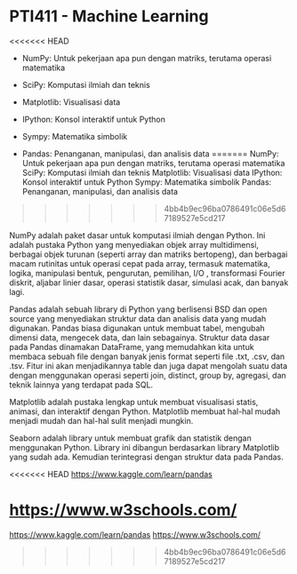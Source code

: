 # PTI411 - Machine Learning

<<<<<<< HEAD
- NumPy: Untuk pekerjaan apa pun dengan matriks, terutama operasi matematika

- SciPy: Komputasi ilmiah dan teknis

- Matplotlib: Visualisasi data

- IPython: Konsol interaktif untuk Python

- Sympy: Matematika simbolik

- Pandas: Penanganan, manipulasi, dan analisis data
=======
NumPy: Untuk pekerjaan apa pun dengan matriks, terutama operasi matematika
SciPy: Komputasi ilmiah dan teknis
Matplotlib: Visualisasi data
IPython: Konsol interaktif untuk Python
Sympy: Matematika simbolik
Pandas: Penanganan, manipulasi, dan analisis data
>>>>>>> 4bb4b9ec96ba0786491c06e5d67189527e5cd217

NumPy adalah paket dasar untuk komputasi ilmiah dengan Python. Ini adalah pustaka Python yang menyediakan objek array multidimensi, berbagai objek turunan (seperti array dan matriks bertopeng), dan berbagai macam rutinitas untuk operasi cepat pada array, termasuk matematika, logika, manipulasi bentuk, pengurutan, pemilihan, I/O , transformasi Fourier diskrit, aljabar linier dasar, operasi statistik dasar, simulasi acak, dan banyak lagi.

Pandas adalah sebuah library di Python yang berlisensi BSD dan open source yang menyediakan struktur data dan analisis data yang mudah digunakan. Pandas biasa digunakan untuk membuat tabel, mengubah dimensi data, mengecek data, dan lain sebagainya. Struktur data dasar pada Pandas dinamakan DataFrame, yang memudahkan kita untuk membaca sebuah file dengan banyak jenis format seperti file .txt, .csv, dan .tsv. Fitur ini akan menjadikannya table dan juga dapat mengolah suatu data dengan menggunakan operasi seperti join, distinct, group by, agregasi, dan teknik lainnya yang terdapat pada SQL.

Matplotlib adalah pustaka lengkap untuk membuat visualisasi statis, animasi, dan interaktif dengan Python. Matplotlib membuat hal-hal mudah menjadi mudah dan hal-hal sulit menjadi mungkin.

Seaborn adalah library untuk membuat grafik dan statistik dengan menggunakan Python. Library ini dibangun berdasarkan library Matplotlib yang sudah ada. Kemudian terintegrasi dengan struktur data pada Pandas.

<<<<<<< HEAD
https://www.kaggle.com/learn/pandas

https://www.w3schools.com/
=======

https://www.kaggle.com/learn/pandas
https://www.w3schools.com/
>>>>>>> 4bb4b9ec96ba0786491c06e5d67189527e5cd217

